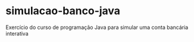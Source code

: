 # simulacao-banco-java
Exercício do curso de programação Java para simular uma conta bancária interativa
